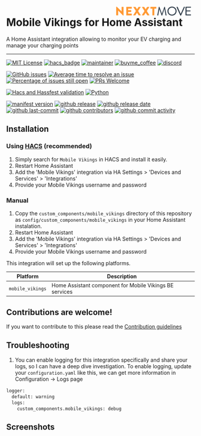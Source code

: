 <img src="https://github.com/geertmeersman/mobile_vikings/raw/main/images/brand/logo.png"
     alt="Mobile Vikings"
     align="right"
     style="width: 200px;margin-right: 10px;" />

# Mobile Vikings for Home Assistant

A Home Assistant integration allowing to monitor your EV charging and manage your charging points

---

<!-- [START BADGES] -->
<!-- Please keep comment here to allow auto update -->

[![MIT License](https://img.shields.io/github/license/geertmeersman/mobile_vikings?style=for-the-badge)](https://github.com/geertmeersman/mobile_vikings/blob/master/LICENSE)
[![hacs_badge](https://img.shields.io/badge/HACS-Custom-orange.svg?style=for-the-badge)](https://github.com/hacs/integration)
[![maintainer](https://img.shields.io/badge/maintainer-Geert%20Meersman-green?style=for-the-badge&logo=github)](https://github.com/geertmeersman)
[![buyme_coffee](https://img.shields.io/badge/Buy%20me%20a%20Duvel-donate-yellow?style=for-the-badge&logo=buymeacoffee)](https://www.buymeacoffee.com/geertmeersman)
[![discord](https://img.shields.io/discord/1094198226493636638?style=for-the-badge&logo=discord)](https://discord.gg/9w6UAsutdJ)

[![GitHub issues](https://img.shields.io/github/issues/geertmeersman/mobile_vikings)](https://github.com/geertmeersman/mobile_vikings/issues)
[![Average time to resolve an issue](http://isitmaintained.com/badge/resolution/geertmeersman/mobile_vikings.svg)](http://isitmaintained.com/project/geertmeersman/mobile_vikings)
[![Percentage of issues still open](http://isitmaintained.com/badge/open/geertmeersman/mobile_vikings.svg)](http://isitmaintained.com/project/geertmeersman/mobile_vikings)
[![PRs Welcome](https://img.shields.io/badge/PRs-Welcome-brightgreen.svg)](https://github.com/geertmeersman/mobile_vikings/pulls)

[![Hacs and Hassfest validation](https://github.com/geertmeersman/mobile_vikings/actions/workflows/validate.yml/badge.svg)](https://github.com/geertmeersman/mobile_vikings/actions/workflows/validate.yml)
[![Python](https://img.shields.io/badge/Python-FFD43B?logo=python)](https://github.com/geertmeersman/mobile_vikings/search?l=python)

[![manifest version](https://img.shields.io/github/manifest-json/v/geertmeersman/mobile_vikings/master?filename=custom_components%2Fmobile_vikings%2Fmanifest.json)](https://github.com/geertmeersman/mobile_vikings)
[![github release](https://img.shields.io/github/v/release/geertmeersman/mobile_vikings?logo=github)](https://github.com/geertmeersman/mobile_vikings/releases)
[![github release date](https://img.shields.io/github/release-date/geertmeersman/mobile_vikings)](https://github.com/geertmeersman/mobile_vikings/releases)
[![github last-commit](https://img.shields.io/github/last-commit/geertmeersman/mobile_vikings)](https://github.com/geertmeersman/mobile_vikings/commits)
[![github contributors](https://img.shields.io/github/contributors/geertmeersman/mobile_vikings)](https://github.com/geertmeersman/mobile_vikings/graphs/contributors)
[![github commit activity](https://img.shields.io/github/commit-activity/y/geertmeersman/mobile_vikings?logo=github)](https://github.com/geertmeersman/mobile_vikings/commits/main)

<!-- [END BADGES] -->

## Installation

### Using [HACS](https://hacs.xyz/) (recommended)

1. Simply search for `Mobile Vikings` in HACS and install it easily.
2. Restart Home Assistant
3. Add the 'Mobile Vikings' integration via HA Settings > 'Devices and Services' > 'Integrations'
4. Provide your Mobile Vikings username and password

### Manual

1. Copy the `custom_components/mobile_vikings` directory of this repository as `config/custom_components/mobile_vikings` in your Home Assistant instalation.
2. Restart Home Assistant
3. Add the 'Mobile Vikings' integration via HA Settings > 'Devices and Services' > 'Integrations'
4. Provide your Mobile Vikings username and password

This integration will set up the following platforms.

| Platform    | Description                                     |
| ----------- | ----------------------------------------------- |
| `mobile_vikings` | Home Assistant component for Mobile Vikings BE services |

## Contributions are welcome!

If you want to contribute to this please read the [Contribution guidelines](CONTRIBUTING.md)

## Troubleshooting

1. You can enable logging for this integration specifically and share your logs, so I can have a deep dive investigation. To enable logging, update your `configuration.yaml` like this, we can get more information in Configuration -> Logs page

```
logger:
  default: warning
  logs:
    custom_components.mobile_vikings: debug
```

## Screenshots

